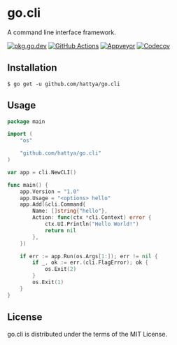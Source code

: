 # go.cli

A command line interface framework.

[![pkg.go.dev](https://pkg.go.dev/badge/github.com/hattya/go.cli)](https://pkg.go.dev/github.com/hattya/go.cli)
[![GitHub Actions](https://github.com/hattya/go.cli/actions/workflows/ci.yml/badge.svg)](https://github.com/hattya/go.cli/actions/workflows/ci.yml)
[![Appveyor](https://ci.appveyor.com/api/projects/status/fwccrp8kt0g2mhik/branch/master?svg=true)](https://ci.appveyor.com/project/hattya/go-cli)
[![Codecov](https://codecov.io/gh/hattya/go.cli/branch/master/graph/badge.svg)](https://codecov.io/gh/hattya/go.cli)


## Installation

```console
$ go get -u github.com/hattya/go.cli
```


## Usage

```go
package main

import (
	"os"

	"github.com/hattya/go.cli"
)

var app = cli.NewCLI()

func main() {
	app.Version = "1.0"
	app.Usage = "<options> hello"
	app.Add(&cli.Command{
		Name: []string{"hello"},
		Action: func(ctx *cli.Context) error {
			ctx.UI.Println("Hello World!")
			return nil
		},
	})

	if err := app.Run(os.Args[1:]); err != nil {
		if _, ok := err.(cli.FlagError); ok {
			os.Exit(2)
		}
		os.Exit(1)
	}
}
```


## License

go.cli is distributed under the terms of the MIT License.
